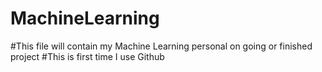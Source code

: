# MachineLearning

#This file will contain my Machine Learning personal on going or finished project
#This is first time I use Github 
